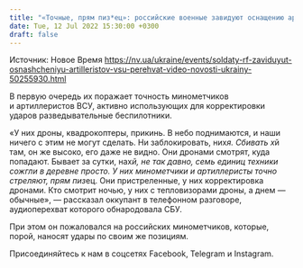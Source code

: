 ```yaml
---
title: "«Точные, прям пиз*ец»: российские военные завидуют оснащению артиллеристов ВСУ — перехват"
date: Tue, 12 Jul 2022 15:30:00 +0300
draft: false
---
```

Источник: Новое Время https://nv.ua/ukraine/events/soldaty-rf-zaviduyut-osnashcheniyu-artilleristov-vsu-perehvat-video-novosti-ukrainy-50255930.html


В первую очередь их поражает точность минометчиков и артиллеристов ВСУ, активно использующих для корректировки ударов разведывательные беспилотники.

«У них дроны, квадрокоптеры, прикинь. В небо поднимаются, и наши ничего с этим не могут сделать. Ни заблокировать, них*я. Сбивать х*й там, он же высоко, его даже не видно. Они дронами смотрят, куда попадают. Бывает за сутки, нах*й, не так давно, семь единиц техники сожгли в деревне просто. У них минометчики и артиллеристы точно стреляют, прям пиз*ец. Они пристреленные, у них корректировка дронами. Кто смотрит ночью, у них с тепловизорами дроны, а днем — обычные», — рассказал оккупант в телефонном разговоре, аудиоперехват которого обнародовала СБУ.

При этом он пожаловался на российских минометчиков, которые, порой, наносят удары по своим же позициям.

Присоединяйтесь к нам в соцсетях Facebook, Telegram и Instagram.
